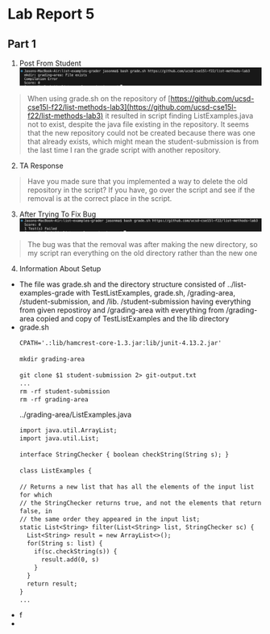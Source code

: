 # Lab Report 5  
## Part 1  
1) Post From Student
  ![Symptom](symptom.png)
>When using grade.sh on the repository of [https://github.com/ucsd-cse15l-f22/list-methods-lab3](https://github.com/ucsd-cse15l-f22/list-methods-lab3) it resulted in script finding ListExamples.java not to exist, despite the java file existing in the repository. 
>It seems that the new repository could not be created because there was one that already exists, which might mean the student-submission is from the last time I ran the grade script with another repository. 
2) TA Response
>Have you made sure that you implemented a way to delete the old repository in the script? If you have, go over the script and see if the removal is at the correct place in the script. 
3) After Trying To Fix Bug 
![BugFixed](fixed.png)
>The bug was that the removal was after making the new directory, so my script ran everything on the old directory rather than the new one  
4) Information About Setup  
- The file was grade.sh and the directory structure consisted of ../list-examples-grade with TestListExamples, grade.sh, /grading-area, /student-submission, and /lib. /student-submission having everything from given repostiroy and /grading-area with everything from /grading-area copied and copy of TestListExamples and the lib directory  
- grade.sh
  ``` 
  CPATH='.:lib/hamcrest-core-1.3.jar:lib/junit-4.13.2.jar'

  mkdir grading-area

  git clone $1 student-submission 2> git-output.txt
  ... 
  rm -rf student-submission
  rm -rf grading-area
  ```
  ../grading-area/ListExamples.java
  ```
  import java.util.ArrayList;
  import java.util.List;

  interface StringChecker { boolean checkString(String s); }

  class ListExamples {

  // Returns a new list that has all the elements of the input list for which
  // the StringChecker returns true, and not the elements that return false, in
  // the same order they appeared in the input list;
  static List<String> filter(List<String> list, StringChecker sc) {
    List<String> result = new ArrayList<>();
    for(String s: list) {
      if(sc.checkString(s)) {
        result.add(0, s)
      }
    }
    return result;
  }
  ...
  ```
- f
- 
